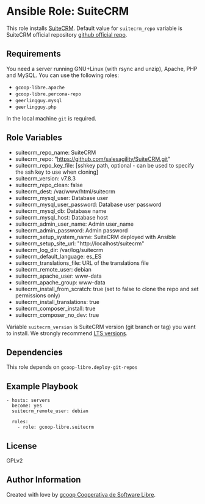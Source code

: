 Ansible Role: SuiteCRM
======================

This role installs [SuiteCRM](https://suitecrm.com). Default value for `suitecrm_repo` variable is SuiteCRM official repository [github official repo](https://github.com/salesagility/SuiteCRM).

Requirements
------------

You need a server running GNU+Linux (with rsync and unzip), Apache, PHP and MySQL. You can use the following roles:

* `gcoop-libre.apache`
* `gcoop-libre.percona-repo`
* `geerlingguy.mysql`
* `geerlingguy.php`

In the local machine `git` is required.


Role Variables
--------------

* suitecrm_repo_name: SuiteCRM
* suitecrm_repo: "https://github.com/salesagility/SuiteCRM.git"
* suitecrm_repo_key_file: [sshkey path, optional - can be used to specify the ssh key to use when cloning]
* suitecrm_version: v7.8.3
* suitecrm_repo_clean: false
* suitecrm_dest: /var/www/html/suitecrm
* suitecrm_mysql_user: Database user
* suitecrm_mysql_user_password: Database user password
* suitecrm_mysql_db: Database name
* suitecrm_mysql_host: Database host
* suitecrm_admin_user_name: Admin user_name
* suitecrm_admin_password: Admin password
* suitecrm_setup_system_name: SuiteCRM deployed with Ansible
* suitecrm_setup_site_url: "http://localhost/suitecrm"
* suitecrm_log_dir: /var/log/suitecrm
* suitecrm_default_language: es_ES
* suitecrm_translations_file: URL of the translations file
* suitecrm_remote_user: debian
* suitecrm_apache_user: www-data
* suitecrm_apache_group: www-data
* suitecrm_install_from_scratch: true (set to false to clone the repo and set permissions only)
* suitecrm_install_translations: true
* suitecrm_composer_install: true
* suitecrm_composer_no_dev: true

Variable `suitecrm_version` is SuiteCRM version (git branch or tag) you want to install.
We strongly recommend [LTS versions](https://suitecrm.com/lts/).

Dependencies
------------

This role depends on `gcoop-libre.deploy-git-repos`

Example Playbook
----------------

    - hosts: servers
      become: yes
      suitecrm_remote_user: debian

      roles:
        - role: gcoop-libre.suitecrm


License
-------

GPLv2

Author Information
------------------

Created with love by [gcoop Cooperativa de Software Libre](http://gcoop.coop).
